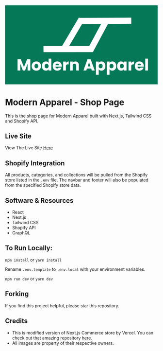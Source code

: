 ![Card](public/card.png)
# Modern Apparel - Shop Page

This is the shop page for Modern Apparel built with Next.js, Tailwind CSS and Shopify API.

## Live Site

View The Live Site [Here](https://shop.modernapparel.ga)

## Shopify Integration

All products, categories, and collections will be pulled from the Shopify store listed in the ``.env`` file. The navbar and footer will also be populated from the specified Shopify store data.

## Software & Resources
- React
- Next.js
- Tailwind CSS
- Shopify API
- GraphQL

## To Run Locally:

`npm install` or `yarn install`

Rename `.env.template` to  `.env.local` with your environment variables.

`npm run dev` or `yarn dev`

## Forking
If you find this project helpful, please star this repository. 

## Credits

- This is modified version of Next.js Commerce store by Vercel. You can check out that amazing repository [here](https://github.com/vercel/commerce).
- All images are property of their respective owners.

